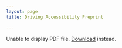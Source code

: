 ```yaml
---
layout: page
title: Driving Accessibility Preprint

---
```


<div>
    <object data="/assets/Driving_Accessibility.pdf" type="application/pdf" width="100%" height="700px">
      <p>Unable to display PDF file. <a href="/uploads/media/default/0001/01/540cb75550adf33f281f29132dddd14fded85bfc.pdf">Download</a> instead.</p>
    </object>
</div>

